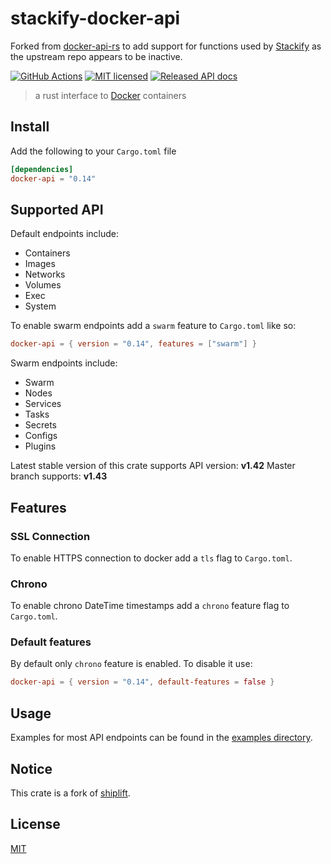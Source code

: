 # stackify-docker-api

Forked from [docker-api-rs](https://github.com/vv9k/docker-api-rs) to add support for functions used by [Stackify](https://github.com/cylewitruk/stackify) as the upstream repo appears to be inactive.

[![GitHub Actions](https://github.com/cylewitruk/docker-api-rs/workflows/Main/badge.svg)](https://github.com/cylewitruk/docker-api-rs/actions) [![MIT licensed](https://img.shields.io/badge/license-MIT-blue.svg)](./LICENSE) [![Released API docs](https://docs.rs/docker-api/badge.svg)](http://docs.rs/docker-api)

> a rust interface to [Docker](https://www.docker.com/) containers

## Install

Add the following to your `Cargo.toml` file

```toml
[dependencies]
docker-api = "0.14"
```

## Supported API
Default endpoints include:
 - Containers
 - Images
 - Networks
 - Volumes
 - Exec
 - System

To enable swarm endpoints add a `swarm` feature to `Cargo.toml` like so:
```toml
docker-api = { version = "0.14", features = ["swarm"] }
```

Swarm endpoints include:
 - Swarm
 - Nodes
 - Services
 - Tasks
 - Secrets
 - Configs
 - Plugins

Latest stable version of this crate supports API version: **v1.42**
Master branch supports: **v1.43**

## Features

### SSL Connection

To enable HTTPS connection to docker add a `tls` flag to `Cargo.toml`.

### Chrono

To enable chrono DateTime timestamps add a `chrono` feature flag to `Cargo.toml`.

### Default features

By default only `chrono` feature is enabled. To disable it use:
```toml
docker-api = { version = "0.14", default-features = false }
```

## Usage

Examples for most API endpoints can be found in the [examples directory](https://github.com/vv9k/docker-api-rs/tree/master/examples).


## Notice
This crate is a fork of [shiplift](https://github.com/softprops/shiplift).

## License
[MIT](https://raw.githubusercontent.com/vv9k/docker-api-rs/master/LICENSE)
